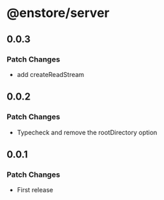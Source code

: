 # @enstore/server

## 0.0.3

### Patch Changes

- add createReadStream

## 0.0.2

### Patch Changes

- Typecheck and remove the rootDirectory option

## 0.0.1

### Patch Changes

- First release

